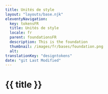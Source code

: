 ```yaml
---
title: Unités de style
layout: "layouts/base.njk"
eleventyNavigation:
  key: tokensFR
  title: Unités de style
  locale: fr
  parent: foundationsFR
  description: This is the foundation
  thumbnail: /images/fr/bases/foundation.png
  alt:
translationKey: "designtokens"
date: "git Last Modified"
---
```


# {{ title }}

